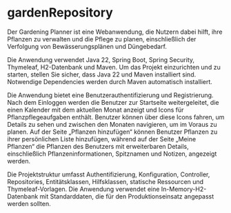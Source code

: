# gardenRepository

Der Gardening Planner ist eine Webanwendung, die Nutzern dabei hilft, ihre Pflanzen zu verwalten und die Pflege zu planen, einschließlich der Verfolgung von Bewässerungsplänen und Düngebedarf. 

Die Anwendung verwendet Java 22, Spring Boot, Spring Security, Thymeleaf, H2-Datenbank und Maven. Um das Projekt einzurichten und zu starten, stellen Sie sicher, dass Java 22 und Maven installiert sind. Notwendige Dependencies werden durch Maven automatisch installiert.

Die Anwendung bietet eine Benutzerauthentifizierung und Registrierung. Nach dem Einloggen werden die Benutzer zur Startseite weitergeleitet, die einen Kalender mit dem aktuellen Monat anzeigt und Icons für Pflanzpflegeaufgaben enthält. Benutzer können über diese Icons fahren, um Details zu sehen und zwischen den Monaten navigieren, um im Voraus zu planen. Auf der Seite „Pflanzen hinzufügen“ können Benutzer Pflanzen zu ihrer persönlichen Liste hinzufügen, während auf der Seite „Meine Pflanzen“ die Pflanzen des Benutzers mit erweiterbaren Details, einschließlich Pflanzeninformationen, Spitznamen und Notizen, angezeigt werden. 

Die Projektstruktur umfasst Authentifizierung, Konfiguration, Controller, Repositories, Entitätsklassen, Hilfsklassen, statische Ressourcen und Thymeleaf-Vorlagen. Die Anwendung verwendet eine In-Memory-H2-Datenbank mit Standarddaten, die für den Produktionseinsatz angepasst werden sollten.
